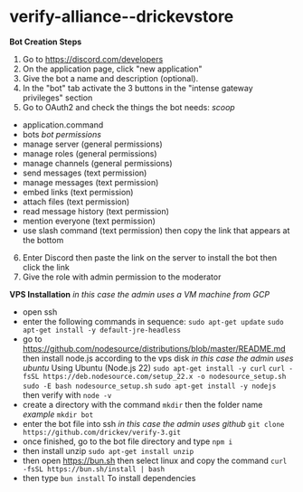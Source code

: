 # verify-alliance--drickevstore

**Bot Creation Steps**
1. Go to https://discord.com/developers
2. On the application page, click "new application" 
3. Give the bot a name and description (optional).
4. In the "bot" tab activate the 3 buttons in the "intense gateway privileges" section
5. Go to OAuth2 and check the things the bot needs:
*scoop*
- application.command
- bots
*bot permissions*
- manage server (general permissions)
- manage roles (general permissions)
- manage channels (general permissions)
- send messages (text permission)
- manage messages (text permission)
- embed links (text permission)
- attach files (text permission)
- read message history (text permission)
- mention everyone (text permission)
- use slash command (text permission)
then copy the link that appears at the bottom
6. Enter Discord then paste the link on the server to install the bot then click the link
7. Give the role with admin permission to the moderator

**VPS Installation**
*in this case the admin uses a VM machine from GCP*
- open ssh
- enter the following commands in sequence:
```sudo apt-get update```
```sudo apt-get install -y default-jre-headless```
- go to https://github.com/nodesource/distributions/blob/master/README.md then install node.js according to the vps disk *in this case the admin uses ubuntu*
Using Ubuntu (Node.js 22)
```sudo apt-get install -y curl```
```curl -fsSL https://deb.nodesource.com/setup_22.x -o nodesource_setup.sh```
```sudo -E bash nodesource_setup.sh```
```sudo apt-get install -y nodejs```
then verify with ```node -v```
- create a directory with the command ```mkdir``` then the folder name *example* ```mkdir bot```
- enter the bot file into ssh *in this case the admin uses github*
```git clone https://github.com/drickev/verify-3.git```
- once finished, go to the bot file directory and type ```npm i```
- then install unzip ```sudo apt-get install unzip```
- then open https://bun.sh then select linux and copy the command ```curl -fsSL https://bun.sh/install | bash``` 
- then type ```bun install``` To install dependencies

